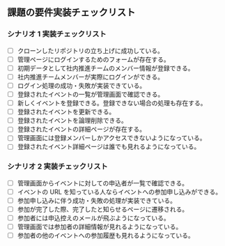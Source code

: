 ## 課題の要件実装チェックリスト

### シナリオ 1 実装チェックリスト

- [ ] クローンしたリポジトリの立ち上げに成功している。
- [ ] 管理ページにログインするためのフォームが存在する。
- [ ] 初期データとして社内推進チームのメンバー情報が登録できる。
- [ ] 社内推進チームメンバーが実際にログインができる。
- [ ] ログイン処理の成功・失敗が実装できている。
- [ ] 登録されたイベントの一覧が管理画面で確認できる。
- [ ] 新しくイベントを登録できる。登録できない場合の処理も存在する。
- [ ] 登録されたイベントを更新できる。
- [ ] 登録されたイベントを論理削除できる。
- [ ] 登録されたイベントの詳細ページが存在する。
- [ ] 管理画面には登録メンバーしかアクセスできないようになっている。
- [ ] 登録されたイベント詳細ページは誰でも見れるようになっている。

### シナリオ 2 実装チェックリスト

- [ ] 管理画面からイベントに対しての申込者が一覧で確認できる。
- [ ] イベントの URL を知っている人ならイベントへの参加申し込みができる。
- [ ] 参加申し込みに伴う成功・失敗の処理が実装できている。
- [ ] 参加が完了した際、完了したと知らせるページに遷移される。
- [ ] 参加者には申込控えのメールが飛ぶようになっている。
- [ ] 管理画面では参加者の詳細情報が見れるようになっている。
- [ ] 参加者の他のイベントへの参加履歴も見れるようになっている。
